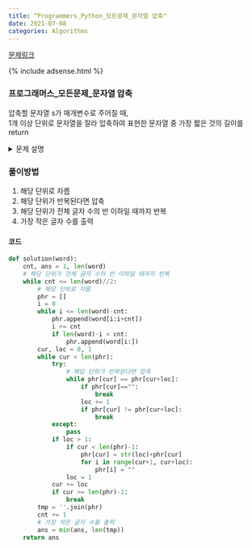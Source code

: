 ```yaml
---
title: “Programmers_Python_모든문제_문자열 압축"
date: 2021-07-08
categories: Algorithms
---
```


[문제링크](https://programmers.co.kr/learn/courses/30/lessons/60057)

{% include adsense.html %}

### 프로그래머스_모든문제_문자열 압축

압축할 문자열 s가 매개변수로 주어질 때, <br>
1개 이상 단위로 문자열을 잘라 압축하여 표현한 문자열 중 가장 짧은 것의 길이를 return


<details>
  <summary>문제 설명</summary>

  문자열에서 같은 값이 연속해서 나타나는 것을 <br>
  그 문자의 개수와 반복되는 값으로 표현하여 더 짧은 문자열로 줄여서 표현하는 알고리즘을 공부하고 있습니다.<br>
  <br>
- 간단한 예 
  > "aabbaccc"의 경우 <br>
   "2a2ba3c"(문자가 반복되지 않아 한번만 나타난 경우 1은 생략함)와 같이 표현할 수 있음<br>
  
  > "ababcdcdababcdcd"의 경우 <br>
    문자를 1개 단위로 자르면 전혀 압축되지 않지만, <br>
    2개 단위로 잘라서 압축한다면 "2ab2cd2ab2cd"로 표현할 수 있습니다. <br>
    다른 방법으로 8개 단위로 잘라서 압축한다면 "2ababcdcd"로 표현할 수 있으며, 이때가 가장 짧게 압축하여 표현할 수 있는 방법<br>
</details>


### 풀이방법

1. 해당 단위로 자름
2. 해당 단위가 반복된다면 압축
3. 해당 단위가 전체 글자 수의 반 이하일 때까지 반복
4. 가장 작은 글자 수를 출력

#### 코드

```python
def solution(word):
    cnt, ans = 1, len(word)
    # 해당 단위가 전체 글자 수의 반 이하일 때까지 반복
    while cnt <= len(word)//2:
        # 해당 단위로 자름
        phr = []
        i = 0
        while i <= len(word)-cnt:
            phr.append(word[i:i+cnt])
            i += cnt
            if len(word)-i < cnt:
                phr.append(word[i:])
        cur, loc = 0, 1
        while cur < len(phr):
            try:
                # 해당 단위가 반복된다면 압축
                while phr[cur] == phr[cur+loc]:
                    if phr[cur]=="":
                        break
                    loc += 1
                    if phr[cur] != phr[cur+loc]:
                        break
            except:
                pass
            if loc > 1:
                if cur < len(phr)-1:
                    phr[cur] = str(loc)+phr[cur]
                    for i in range(cur+1, cur+loc):
                        phr[i] = ""
                loc = 1
            cur += loc
            if cur >= len(phr)-1:
                break
        tmp = ''.join(phr)
        cnt += 1
        # 가장 작은 글자 수를 출력
        ans = min(ans, len(tmp))
    return ans
```
